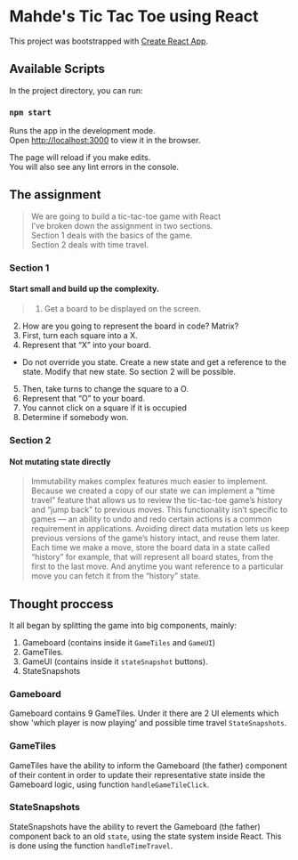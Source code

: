 # Mahde's Tic Tac Toe using React

This project was bootstrapped with [Create React App](https://github.com/facebook/create-react-app).

## Available Scripts

In the project directory, you can run:

### `npm start`

Runs the app in the development mode.\
Open [http://localhost:3000](http://localhost:3000) to view it in the browser.

The page will reload if you make edits.\
You will also see any lint errors in the console.

## The assignment

>We are going to build a tic-tac-toe game with React <br />
I’ve broken down the assignment in two sections. <br />
Section 1 deals with the basics of the game. <br />
Section 2 deals with time travel. <br />

### Section 1

#### Start small and build up the complexity.
>1. Get a board to be displayed on the screen.<br />
2. How are you going to represent the board in code? Matrix?<br />
3. First, turn each square into a X.<br />
4. Represent that “X” into your board.<br />
 - Do not override you state. Create a new state and get a reference to the state. Modify that new state. So section 2 will be possible.<br />
5. Then, take turns to change the square to a O.<br />
6. Represent that “O” to your board.<br />
7. You cannot click on a square if it is occupied<br />
8. Determine if somebody won.<br />

### Section 2

#### Not mutating state directly 
>Immutability makes complex features much easier to implement. Because we 
created a copy of our state we can implement a “time travel” feature that 
allows us to review the tic-tac-toe game’s history and “jump back” to previous
moves. This functionality isn’t specific to games — an ability to undo and redo
certain actions is a common requirement in applications. Avoiding direct data 
mutation lets us keep previous versions of the game’s history intact, and reuse 
them later.
Each time we make a move, store the board data in a state called “history” for
example, that will represent all board states, from the first to the last move. 
And anytime you want reference to a particular move you can fetch it from 
the “history” state.


## Thought proccess

It all began by splitting the game into big components, mainly:

1) Gameboard (contains inside it `GameTiles` and `GameUI`)
2) GameTiles.
3) GameUI (contains inside it `stateSnapshot` buttons).
4) StateSnapshots

### Gameboard

Gameboard contains 9 GameTiles.
Under it there are 2 UI elements which show 'which player is now playing' and possible time travel `StateSnapshots`.

### GameTiles

GameTiles have the ability to inform the Gameboard (the father) component of their content in order to update their representative state inside the Gameboard logic, using function `handleGameTileClick`.

### StateSnapshots

StateSnapshots have the ability to revert the Gameboard (the father) component back to an old `state`, using the state system inside React. This is done using the function `handleTimeTravel`.

